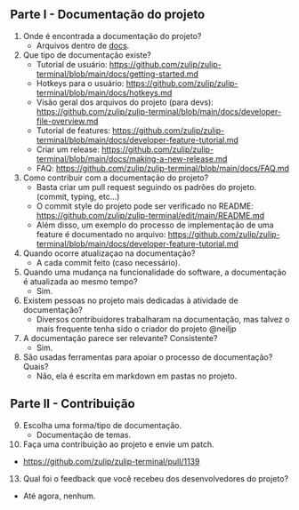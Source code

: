## Parte I - Documentação do projeto

1. Onde é encontrada a documentação do projeto?
   - Arquivos dentro de [docs](https://github.com/zulip/zulip-terminal/tree/main/docs).
2. Que tipo de documentação existe?
   - Tutorial de usuário: https://github.com/zulip/zulip-terminal/blob/main/docs/getting-started.md
   - Hotkeys para o usuário: https://github.com/zulip/zulip-terminal/blob/main/docs/hotkeys.md
   - Visão geral dos arquivos do projeto (para devs): https://github.com/zulip/zulip-terminal/blob/main/docs/developer-file-overview.md
   - Tutorial de features: https://github.com/zulip/zulip-terminal/blob/main/docs/developer-feature-tutorial.md
   - Criar um release: https://github.com/zulip/zulip-terminal/blob/main/docs/making-a-new-release.md
   - FAQ: https://github.com/zulip/zulip-terminal/blob/main/docs/FAQ.md
3. Como contribuir com a documentação do projeto?
   - Basta criar um pull request seguindo os padrões do projeto. (commit, typing, etc...) 
   - O commit style do projeto pode ser verificado no README: https://github.com/zulip/zulip-terminal/edit/main/README.md
   - Além disso, um exemplo do processo de implementação de uma feature é documentado no arquivo: https://github.com/zulip/zulip-terminal/blob/main/docs/developer-feature-tutorial.md
4. Quando ocorre atualizaçao na documentação?    
   - A cada commit feito (caso necessário).
5. Quando uma mudança na funcionalidade do software, a documentação é atualizada ao mesmo tempo? 
   - Sim.
6. Existem pessoas no projeto mais dedicadas à atividade de documentação? 
   - Diversos contribuidores trabalharam na documentação, mas talvez o mais frequente tenha sido o criador do projeto @neiljp
7. A documentação parece ser relevante? Consistente? 
   - Sim.
8. São usadas ferramentas para apoiar o processo de documentação? Quais? 
   - Não, ela é escrita em markdown em pastas no projeto.

## Parte II - Contribuição 

9. Escolha uma forma/tipo de documentação.
   - Documentação de temas.
11. Faça uma contribuição ao projeto e envie um patch.
   - https://github.com/zulip/zulip-terminal/pull/1139 
13. Qual foi o feedback que você recebeu dos desenvolvedores do projeto?
   - Até agora, nenhum.

